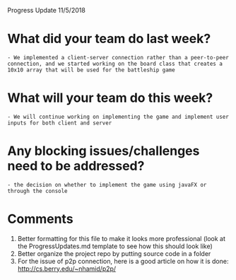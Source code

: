 Progress Update 11/5/2018

# What did your team do last week?
	- We implemented a client-server connection rather than a peer-to-peer connection, and we started working on the board class that creates a 10x10 array that will be used for the battleship game

# What will your team do this week?
	- We will continue working on implementing the game and implement user inputs for both client and server
	
# Any blocking issues/challenges need to be addressed?
	- the decision on whether to implement the game using javaFX or through the console
	
# Comments
1. Better formatting for this file to make it looks more professional (look at the ProgressUpdates.md template to see how this should look like)
2. Better organize the project repo by putting source code in a folder 
3. For the issue of p2p connection, here is a good article on how it is done: http://cs.berry.edu/~nhamid/p2p/
